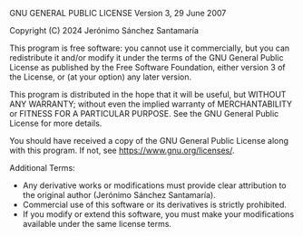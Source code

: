 GNU GENERAL PUBLIC LICENSE
 Version 3, 29 June 2007

 Copyright (C) 2024 Jerónimo Sánchez Santamaría

 This program is free software: you cannot use it commercially, but you can
 redistribute it and/or modify it under the terms of the GNU General Public 
 License as published by the Free Software Foundation, either version 3 of 
 the License, or (at your option) any later version.

 This program is distributed in the hope that it will be useful,
 but WITHOUT ANY WARRANTY; without even the implied warranty of
 MERCHANTABILITY or FITNESS FOR A PARTICULAR PURPOSE.  See the
 GNU General Public License for more details.

 You should have received a copy of the GNU General Public License
 along with this program.  If not, see <https://www.gnu.org/licenses/>.

 Additional Terms:
 - Any derivative works or modifications must provide clear attribution to 
   the original author (Jerónimo Sánchez Santamaría).
 - Commercial use of this software or its derivatives is strictly prohibited.
 - If you modify or extend this software, you must make your modifications 
   available under the same license terms.
